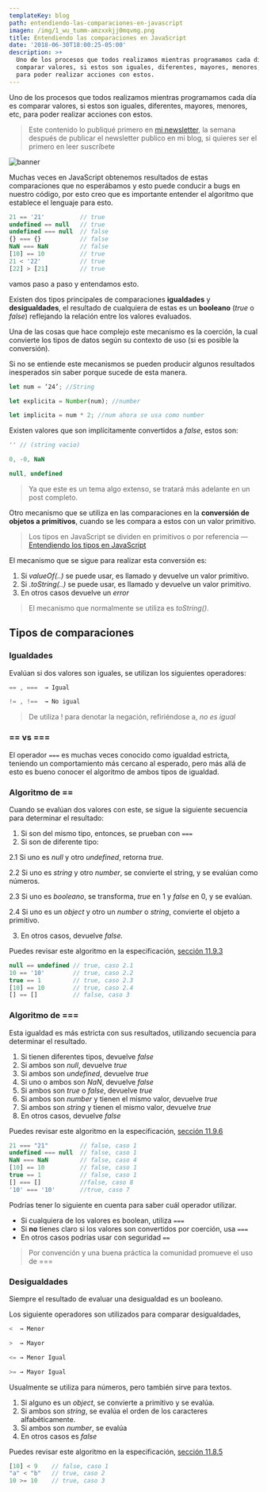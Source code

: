 ```yaml
---
templateKey: blog
path: entendiendo-las-comparaciones-en-javascript
imagen: /img/1_wu_tumm-amzxxkjj0mqvmg.png
title: Entendiendo las comparaciones en JavaScript
date: '2018-06-30T18:00:25-05:00'
description: >+
  Uno de los procesos que todos realizamos mientras programamos cada día es
  comparar valores, si estos son iguales, diferentes, mayores, menores, etc,
  para poder realizar acciones con estos.
---
```

Uno de los procesos que todos realizamos mientras programamos cada día es comparar valores, si estos son iguales, diferentes, mayores, menores, etc, para poder realizar acciones con estos.

> Este contenido lo publiqué primero en [mi newsletter](https://tinyletter.com/yeion7), la semana después de publicar el newsletter publico en mi blog, si quieres ser el primero en leer suscríbete

![banner](/img/1_wu_tumm-amzxxkjj0mqvmg.png)

Muchas veces en JavaScript obtenemos resultados de estas comparaciones que no esperábamos y esto puede conducir a bugs en nuestro código, por esto creo que es importante entender el algoritmo que establece el lenguaje para esto.

```js
21 == '21'          // true
undefined == null   // true
undefined === null  // false
{} === {}           // false
NaN === NaN         // false
[10] == 10          // true
21 < '22'           // true
[22] > [21]         // true
```

vamos paso a paso y entendamos esto.

Existen dos tipos principales de comparaciones **igualdades** y **desigualdades**, el resultado de cualquiera de estas es un **booleano** (_true_ o _false_) reflejando la relación entre los valores evaluados.

Una de las cosas que hace complejo este mecanismo es la coerción, la cual convierte los tipos de datos según su contexto de uso (si es posible la conversión).

Si no se entiende este mecanismos se pueden producir algunos resultados inesperados sin saber porque sucede de esta manera.

```js
let num = ‘24’; //String

let explicita = Number(num); //number

let implicita = num * 2; //num ahora se usa como number
```

Existen valores que son implícitamente convertidos a _false_, estos son:

```js
'' // (string vacio)

0, -0, NaN

null, undefined
```

> Ya que este es un tema algo extenso, se tratará más adelante en un post completo.

Otro mecanismo que se utiliza en las comparaciones en la **conversión de objetos a primitivos**, cuando se les compara a estos con un valor primitivo.

>  Los tipos en JavaScript se dividen en primitivos o por referencia — [Entendiendo los tipos en JavaScript](/entendiendo-los-tipos-en-javascript)

El mecanismo que se sigue para realizar esta conversión es:

1. Si _valueOf(..)_ se puede usar, es llamado y devuelve un valor primitivo.
2. Si ._toString(..)_ se puede usar, es llamado y devuelve un valor primitivo.
3. En otros casos devuelve un _error_

> El mecanismo que normalmente se utiliza es _toString()_.

## Tipos de comparaciones

### Igualdades

Evalúan si dos valores son iguales, se utilizan los siguientes operadores:

```js
== , ===  → Igual

!= , !==  → No igual
```

> De utiliza ! para denotar la negación, refiriéndose a, _no es igual_

### \== vs ===

El operador `===` es muchas veces conocido como igualdad estricta, teniendo un comportamiento más cercano al esperado, pero más allá de esto es bueno conocer el algoritmo de ambos tipos de igualdad.

### Algoritmo de ==

Cuando se evalúan dos valores con este, se sigue la siguiente secuencia para determinar el resultado:

1. Si son del mismo tipo, entonces, se prueban con `===`
2. Si son de diferente tipo:

2.1 Si uno es _null_ y otro _undefined_, retorna _true._

2.2 Si uno es _string_ y otro _number_, se convierte el string, y se evalúan como números.

2.3 Si uno es _booleano_, se transforma, _true_ en 1 y _false_ en 0, y se evalúan.

2.4 Si uno es un _object_ y otro un _number_ o _string_, convierte el objeto a primitivo.

3. En otros casos, devuelve _false._

Puedes revisar este algoritmo en la especificación, [sección 11.9.3](http://www.ecma-international.org/ecma-262/5.1/#sec-11.9.3)

```js
null == undefined // true, caso 2.1
10 == '10'        // true, caso 2.2
true == 1         // true, caso 2.3
[10] == 10        // true, caso 2.4
[] == []          // false, caso 3
```

### Algoritmo de ===

Esta igualdad es más estricta con sus resultados, utilizando secuencia para determinar el resultado.

1. Si tienen diferentes tipos, devuelve _false_
2. Si ambos son _null_, devuelve _true_
3. Si ambos son _undefined_, devuelve _true_
4. Si uno o ambos son _NaN_, devuelve _false_
5. Si ambos son _true_ o _false_, devuelve _true_
6. Si ambos son _number_ y tienen el mismo valor, devuelve _true_
7. Si ambos son _string_ y tienen el mismo valor, devuelve _true_
8. En otros casos, devuelve _false_

Puedes revisar este algoritmo en la especificación, [sección 11.9.6](http://www.ecma-international.org/ecma-262/5.1/#sec-11.9.6)

```js
21 === "21"         // false, caso 1
undefined === null  // false, caso 1
NaN === NaN         // false, caso 4
[10] == 10          // false, caso 1
true == 1           // false, caso 1
[] === []           //false, caso 8
'10' === '10'       //true, caso 7
```

Podrías tener lo siguiente en cuenta para saber cuál operador utilizar.

* Si cualquiera de los valores es boolean, utiliza `===`
* Si **no** tienes claro si los valores son convertidos por coerción, usa `===`
* En otros casos podrías usar con seguridad `==`

> Por convención y una buena práctica la comunidad promueve el uso de ===

### Desigualdades

Siempre el resultado de evaluar una desigualdad es un booleano.

Los siguiente operadores son utilizados para comparar desigualdades,

```js
<  → Menor

>  → Mayor

<= → Menor Igual

>= → Mayor Igual
```

Usualmente se utiliza para números, pero también sirve para textos.

1. Si alguno es un _object_, se convierte a primitivo y se evalúa.
2. Si ambos son _string_, se evalúa el orden de los caracteres alfabéticamente.
3. Si ambos son _number_, se evalúa
4. En otros casos es _false_

Puedes revisar este algoritmo en la especificación, [sección 11.8.5](http://www.ecma-international.org/ecma-262/5.1/#sec-11.8.5)

```js
[10] < 9    // false, caso 1 
"a" < "b"   // true, caso 2
10 >= 10    // true, caso 3
```

